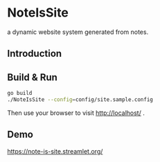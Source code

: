 # NoteIsSite
a dynamic website system generated from notes.

## Introduction

## Build & Run
```bash
go build
./NoteIsSite --config=config/site.sample.config
```

Then use your browser to visit <http://localhost/> .

## Demo

<https://note-is-site.streamlet.org/>

